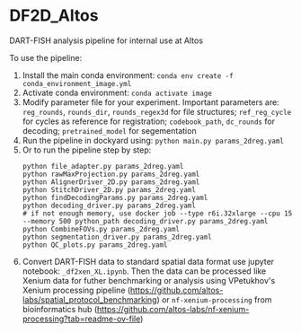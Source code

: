 # DF2D_Altos
DART-FISH analysis pipeline for internal use at Altos

To use the pipeline:
1. Install the main conda environment: `conda env create -f conda_environment_image.yml`
2. Activate conda environment: `conda activate image`
3. Modify parameter file for your experiment.
    Important parameters are: `reg_rounds`, `rounds_dir`, `rounds_regex3d` for file structures; `ref_reg_cycle` for cycles as reference for registration; `codebook_path`, `dc_rounds` for decoding; `pretrained_model` for segementation
4. Run the pipeline in dockyard using: `python main.py params_2dreg.yaml`
5. Or to run the pipeline step by step:
    ```
    python file_adapter.py params_2dreg.yaml
    python rawMaxProjection.py params_2dreg.yaml
    python AlignerDriver_2D.py params_2dreg.yaml
    python StitchDriver_2D.py params_2dreg.yaml
    python findDecodingParams.py params_2dreg.yaml
    python decoding_driver.py params_2dreg.yaml
    # if not enough memory, use docker job --type r6i.32xlarge --cpu 15 --memory 500 python_path decoding_driver.py params_2dreg.yaml
    python CombineFOVs.py params_2dreg.yaml
    python segmentation_driver.py params_2dreg.yaml
    python QC_plots.py params_2dreg.yaml
    ``` 
6. Convert DART-FISH data to standard spatial data format use jupyter notebook: `_df2xen_XL.ipynb`. Then the data can be processed like Xenium data for futher benchmarking or analysis using VPetukhov's Xenium processing pipeline (https://github.com/altos-labs/spatial_protocol_benchmarking) or `nf-xenium-processing` from bioinformatics hub (https://github.com/altos-labs/nf-xenium-processing?tab=readme-ov-file)
